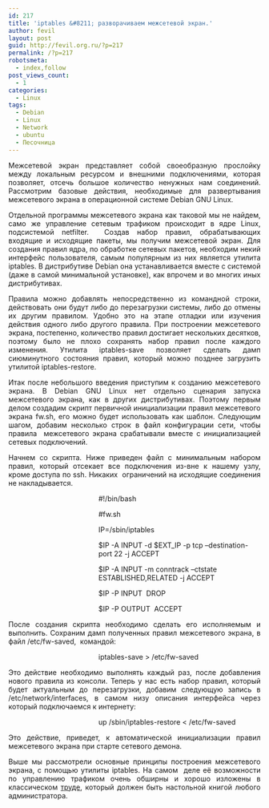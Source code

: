 ```yaml
---
id: 217
title: 'iptables &#8211; разворачиваем межсетевой экран.'
author: fevil
layout: post
guid: http://fevil.org.ru/?p=217
permalink: /?p=217
robotsmeta:
  - index,follow
post_views_count:
  - 1
categories:
  - Linux
tags:
  - Debian
  - Linux
  - Network
  - ubuntu
  - Песочница
---
```

<p style="text-align: justify;">
  Межсетевой экран представляет собой своеобразную прослойку между локальным ресурсом и внешними подключениями, которая позволяет, отсечь большое количество ненужных нам соединений. Рассмотрим базовые действия, необходимые для развертывания межсетевого экрана в операционной системе Debian GNU Linux.
</p>

<p style="text-align: justify;">
  <!--more-->Отдельной программы межсетевого экрана как таковой мы не найдем, само же управление сетевым трафиком происходит в ядре Linux, подсистемой netfilter.  Создав набор правил, обрабатывающих входящие и исходящие пакеты, мы получим межсетевой экран. Для создания правил ядра, по обработке сетевых пакетов, необходим некий интерфейс пользователя, самым популярным из них является утилита iptables. В дистрибутиве Debian она устанавливается вместе с системой (даже в самой минимальной установке), как впрочем и во многих иных дистрибутивах.
</p>

<p style="text-align: justify;">
  Правила можно добавлять непосредственно из командной строки, действовать они будут либо до перезагрузки системы, либо до отмены их другим правилом. Удобно это на этапе отладки или изучения действия одного либо другого правила. При построении межсетевого экрана, постепенно, количество правил достигает нескольких десятков, поэтому было не плохо сохранять набор правил после каждого изменения. Утилита iptables-save позволяет сделать дамп сиюминутного состояния правил, который можно позднее загрузить утилитой iptables-restore.
</p>

<p style="text-align: justify;">
  Итак после небольшого введения приступим к созданию межсетевого экрана. В Debian GNU Linux нет отдельно сценария запуска межсетевого экрана, как в других дистрибутивах. Поэтому первым делом создадим скрипт первичной инициализации правил межсетевого экрана fw.sh, его можно будет использовать как шаблон. Следующим шагом, добавим несколько строк в файл конфигурации сети, чтобы правила  межсетевого экрана срабатывали вместе с инициализацией сетевых подключений.
</p>

<p style="text-align: justify;">
  Начнем со скрипта. Ниже приведен файл с минимальным набором правил, который отсекает все подключения из-вне к нашему узлу, кроме доступа по ssh. Никаких  ограничений на исходящие соединения не накладывается.
</p>

<p style="padding-left: 180px;">
  #!/bin/bash
</p>

<p style="padding-left: 180px;">
  #fw.sh
</p>

<p style="padding-left: 180px;">
  IP=/sbin/iptables
</p>

<p style="padding-left: 180px;">
  $IP -A INPUT -d $EXT_IP -p tcp &#8211;destination-port 22 -j ACCEPT
</p>

<p style="padding-left: 180px;">
  $IP -A INPUT -m conntrack &#8211;ctstate ESTABLISHED,RELATED -j ACCEPT
</p>

<p style="padding-left: 180px;">
  $IP -P INPUT  DROP
</p>

<p style="padding-left: 180px;">
  $IP -P OUTPUT  ACCEPT
</p>

<p style="text-align: justify;">
  После создания скрипта необходимо сделать его исполняемым и выполнить. Сохраним дамп полученных правил межсетевого экрана, в файл /etc/fw-saved,  командой:
</p>

<p style="padding-left: 180px; text-align: justify;">
  iptables-save > /etc/fw-saved
</p>

<p style="text-align: justify;">
  Это действие необходимо выполнять каждый раз, после добавления нового правила из консоли. Теперь у нас есть набор правил, который будет актуальным до перезагрузки, добавим следующую запись в /etc/network/interfaces, в самом низу описания интерфейса через который подключаемся к интернету:
</p>

<p style="text-align: justify; padding-left: 180px;">
  up /sbin/iptables-restore < /etc/fw-saved
</p>

<p style="text-align: justify;">
  Это действие, приведет, к автоматической инициализации правил межсетевого экрана при старте сетевого демона.
</p>

<p style="text-align: justify;">
  Выше мы рассмотрели основные принципы построения межсетевого экрана, с помощью утилиты iptables. На самом  деле её возможности по управлению трафиком очень обширны и хорошо изложены в классическом <a title="труде" href="http://www.opennet.ru/docs/RUS/iptables/" target="_blank">труде</a>, который должен быть настольной книгой любого администратора.
</p>

&nbsp;

<p style="padding-left: 90px;">
  &nbsp;
</p>

&nbsp;